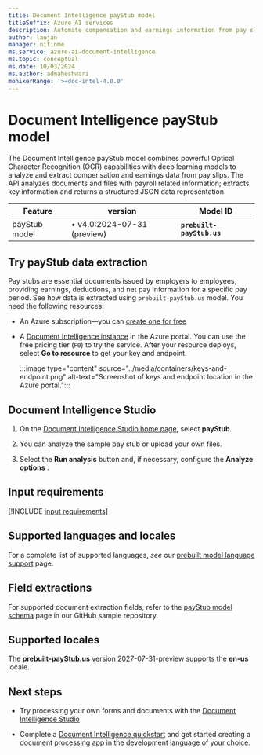 ```yaml
---
title: Document Intelligence payStub model
titleSuffix: Azure AI services
description: Automate compensation and earnings information from pay slips and stubs.
author: laujan
manager: nitinme
ms.service: azure-ai-document-intelligence
ms.topic: conceptual
ms.date: 10/03/2024
ms.author: admaheshwari
monikerRange: '>=doc-intel-4.0.0'
---
```


<!-- markdownlint-disable MD033 -->

# Document Intelligence payStub model

The Document Intelligence payStub model combines powerful Optical Character Recognition (OCR) capabilities with deep learning models to analyze and extract compensation and earnings data from pay slips. The API analyzes documents and files with payroll related information; extracts key information and returns a structured JSON data representation.

| Feature   | version| Model ID |
|----------  |---------|--------|
|payStub model|&bullet; v4.0:2024-07-31 (preview)|**`prebuilt-payStub.us`**|

## Try payStub data extraction

Pay stubs are essential documents issued by employers to employees, providing earnings, deductions, and net pay information for a specific pay period. See how data is extracted using `prebuilt-payStub.us` model. You need the following resources:

* An Azure subscription—you can [create one for free](https://azure.microsoft.com/free/cognitive-services/)

* A [Document Intelligence instance](https://portal.azure.com/#create/Microsoft.CognitiveServicesFormRecognizer) in the Azure portal. You can use the free pricing tier (`F0`) to try the service. After your resource deploys, select **Go to resource** to get your key and endpoint.

    :::image type="content" source="../media/containers/keys-and-endpoint.png" alt-text="Screenshot of keys and endpoint location in the Azure portal.":::

## Document Intelligence Studio

1. On the [Document Intelligence Studio home page](https://documentintelligence.ai.azure.com/studio), select **payStub**.

1. You can analyze the sample pay stub or upload your own files.

1. Select the **Run analysis** button and, if necessary, configure the **Analyze options** :

## Input requirements

[!INCLUDE [input requirements](../includes/input-requirements.md)]

## Supported languages and locales

For a complete list of supported languages, *see* our [prebuilt model language support](../language-support/prebuilt.md) page.

## Field extractions

For supported document extraction fields, refer to the [payStub model schema](https://github.com/Azure-Samples/document-intelligence-code-samples/blob/main/schema/2024-07-31-preview/pay-stub.md) page in our GitHub sample repository.

## Supported locales

The **prebuilt-payStub.us** version 2027-07-31-preview supports the **en-us** locale.

## Next steps

* Try processing your own forms and documents with the [Document Intelligence Studio](https://formrecognizer.appliedai.azure.com/studio)

* Complete a [Document Intelligence quickstart](../quickstarts/get-started-sdks-rest-api.md?view=doc-intel-3.0.0&preserve-view=true) and get started creating a document processing app in the development language of your choice.
